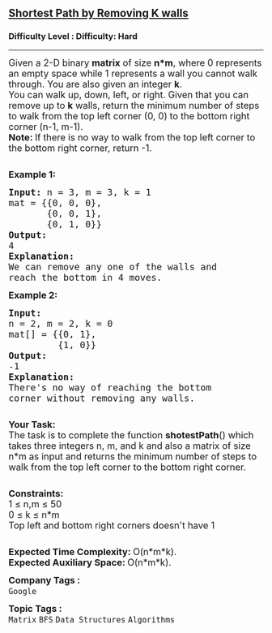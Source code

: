 <h2><a href="https://www.geeksforgeeks.org/problems/shortest-path-by-removing-k-walls/1?page=3&difficulty=Hard&sortBy=difficulty">Shortest Path by Removing K walls</a></h2><h3>Difficulty Level : Difficulty: Hard</h3><hr><div class="problems_problem_content__Xm_eO"><p><span style="font-size:18px">Given a 2-D binary <strong>matrix</strong> of size <strong>n*m</strong>, where 0 represents an empty space while 1 represents a wall you cannot walk through. You are also given an integer <strong>k</strong>.<br>
You can walk up, down, left, or right. Given that you can remove up to <strong>k</strong> walls, return the minimum number of steps to walk from the top left corner (0, 0) to the bottom right corner (n-1, m-1).</span><br>
<span style="font-size:18px"><strong>Note: </strong>If there is no way to walk from the top left corner to the bottom right corner, return -1.</span></p>

<p><br>
<span style="font-size:18px"><strong>Example 1:</strong></span></p>

<pre><span style="font-size:18px"><strong>Input: </strong>n = 3, m = 3, k = 1
mat = {{0, 0, 0},
       {0, 0, 1},
       {0, 1, 0}}
<strong>Output:
</strong>4<strong>
Explanation:
</strong>We can remove any one of the walls and
reach the bottom in 4 moves. </span> 
</pre>

<p><span style="font-size:18px"><strong>Example 2:</strong></span></p>

<pre><span style="font-size:18px"><strong>Input:
</strong>n = 2, m = 2, k = 0
mat[] = {{0, 1},
         {1, 0}}
<strong>Output:
</strong>-1<strong>
Explanation:
</strong>There's no way of reaching the bottom
corner without removing any walls.</span>
</pre>

<p><br>
<span style="font-size:18px"><strong>Your Task:</strong><br>
The task is to complete the function <strong>shotestPath</strong>() which takes three integers n, m, and k and also a matrix of size n*m as input and returns the minimum number of steps to walk from the top left corner to the bottom right corner.</span></p>

<p><br>
<span style="font-size:18px"><strong>Constraints:</strong><br>
1 ≤ n,m ≤ 50<br>
0 ≤ k ≤ n*m<br>
Top left and bottom right corners doesn't have 1</span></p>

<p><br>
<span style="font-size:18px"><strong>Expected Time Complexity:&nbsp;</strong>O(n*m*k).<br>
<strong>Expected Auxiliary Space:&nbsp;</strong>O(n*m*k).</span></p>
</div><p><span style=font-size:18px><strong>Company Tags : </strong><br><code>Google</code>&nbsp;<br><p><span style=font-size:18px><strong>Topic Tags : </strong><br><code>Matrix</code>&nbsp;<code>BFS</code>&nbsp;<code>Data Structures</code>&nbsp;<code>Algorithms</code>&nbsp;